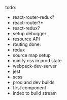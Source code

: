 todo:
- react-router-redux?
- react-router?*
- react-redux?
- setup debugger
- resource API
- routing
done:
- redux
- source map setup
- minify css in prod state
- webpack-dev-server
- jest
- scss
- prod and dev builds
- first component
- index to build stream